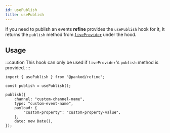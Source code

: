 ```yaml
---
id: usePublish
title: usePublish
---
```


If you need to publish an events **refine** provides the `usePublish` hook for it, It returns the `publish` method from [`liveProvider`](/api-references/providers/live-provider.md) under the hood.

## Usage

:::caution
This hook can only be used if `liveProvider`'s `publish` method is provided.
:::

```tsx
import { usePublish } from "@pankod/refine";

const publish = usePublish();

publish({
    channel: "custom-channel-name",
    type: "custom-event-name",
    payload: {
        "custom-property": "custom-property-value",
    },
    date: new Date(),
});
```

